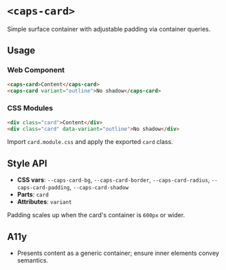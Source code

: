 # `<caps-card>`

Simple surface container with adjustable padding via container queries.

## Usage

### Web Component

```html
<caps-card>Content</caps-card>
<caps-card variant="outline">No shadow</caps-card>
```

### CSS Modules

```html
<div class="card">Content</div>
<div class="card" data-variant="outline">No shadow</div>
```

Import `card.module.css` and apply the exported `card` class.

## Style API

- **CSS vars**: `--caps-card-bg`, `--caps-card-border`, `--caps-card-radius`, `--caps-card-padding`, `--caps-card-shadow`
- **Parts**: `card`
- **Attributes**: `variant`

Padding scales up when the card's container is `600px` or wider.

## A11y

- Presents content as a generic container; ensure inner elements convey semantics.
